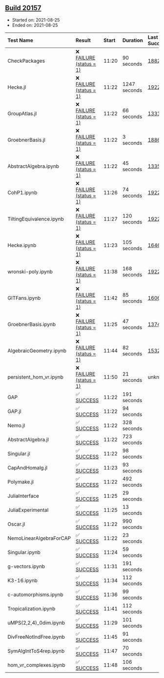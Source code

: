 ## [Build 20157](https://oscarci.mathematik.uni-kl.de/job/oscar/20157/)

* Started on: 2021-08-25
* Ended on: 2021-08-25

| Test Name    | Result | Start | Duration | Last Success | First Failure |
|:-------------|:-------|:------|:---------|:-------------|:--------------|
| CheckPackages | ❌ [FAILURE (status = 1)](https://oscarci.mathematik.uni-kl.de/job/oscar/20157/artifact/logs/build-20157/CheckPackages.log) | 11:20 | 90 seconds | [18822](https://oscarci.mathematik.uni-kl.de/job/oscar/18822/) | [18823](https://oscarci.mathematik.uni-kl.de/job/oscar/18823/) |
| Hecke.jl | ❌ [FAILURE (status = 1)](https://oscarci.mathematik.uni-kl.de/job/oscar/20157/artifact/logs/build-20157/Hecke.jl.log) | 11:22 | 1247 seconds | [19222](https://oscarci.mathematik.uni-kl.de/job/oscar/19222/) | [20152](https://oscarci.mathematik.uni-kl.de/job/oscar/20152/) |
| GroupAtlas.jl | ❌ [FAILURE (status = 1)](https://oscarci.mathematik.uni-kl.de/job/oscar/20157/artifact/logs/build-20157/GroupAtlas.jl.log) | 11:22 | 66 seconds | [13311](https://oscarci.mathematik.uni-kl.de/job/oscar/13311/) | [13312](https://oscarci.mathematik.uni-kl.de/job/oscar/13312/) |
| GroebnerBasis.jl | ❌ [FAILURE (status = 1)](https://oscarci.mathematik.uni-kl.de/job/oscar/20157/artifact/logs/build-20157/GroebnerBasis.jl.log) | 11:22 | 3 seconds | [18864](https://oscarci.mathematik.uni-kl.de/job/oscar/18864/) | [18865](https://oscarci.mathematik.uni-kl.de/job/oscar/18865/) |
| AbstractAlgebra.ipynb | ❌ [FAILURE (status = 1)](https://oscarci.mathematik.uni-kl.de/job/oscar/20157/artifact/logs/build-20157/AbstractAlgebra.ipynb.log) | 11:22 | 45 seconds | [13355](https://oscarci.mathematik.uni-kl.de/job/oscar/13355/) | [13356](https://oscarci.mathematik.uni-kl.de/job/oscar/13356/) |
| CohP1.ipynb | ❌ [FAILURE (status = 1)](https://oscarci.mathematik.uni-kl.de/job/oscar/20157/artifact/logs/build-20157/CohP1.ipynb.log) | 11:26 | 74 seconds | [19222](https://oscarci.mathematik.uni-kl.de/job/oscar/19222/) | [20152](https://oscarci.mathematik.uni-kl.de/job/oscar/20152/) |
| TiltingEquivalence.ipynb | ❌ [FAILURE (status = 1)](https://oscarci.mathematik.uni-kl.de/job/oscar/20157/artifact/logs/build-20157/TiltingEquivalence.ipynb.log) | 11:27 | 120 seconds | [19222](https://oscarci.mathematik.uni-kl.de/job/oscar/19222/) | [20152](https://oscarci.mathematik.uni-kl.de/job/oscar/20152/) |
| Hecke.ipynb | ❌ [FAILURE (status = 1)](https://oscarci.mathematik.uni-kl.de/job/oscar/20157/artifact/logs/build-20157/Hecke.ipynb.log) | 11:23 | 105 seconds | [16463](https://oscarci.mathematik.uni-kl.de/job/oscar/16463/) | [16464](https://oscarci.mathematik.uni-kl.de/job/oscar/16464/) |
| wronski-poly.ipynb | ❌ [FAILURE (status = 1)](https://oscarci.mathematik.uni-kl.de/job/oscar/20157/artifact/logs/build-20157/wronski-poly.ipynb.log) | 11:38 | 168 seconds | [19222](https://oscarci.mathematik.uni-kl.de/job/oscar/19222/) | [20152](https://oscarci.mathematik.uni-kl.de/job/oscar/20152/) |
| GITFans.ipynb | ❌ [FAILURE (status = 1)](https://oscarci.mathematik.uni-kl.de/job/oscar/20157/artifact/logs/build-20157/GITFans.ipynb.log) | 11:42 | 85 seconds | [16068](https://oscarci.mathematik.uni-kl.de/job/oscar/16068/) | [16069](https://oscarci.mathematik.uni-kl.de/job/oscar/16069/) |
| GroebnerBasis.ipynb | ❌ [FAILURE (status = 1)](https://oscarci.mathematik.uni-kl.de/job/oscar/20157/artifact/logs/build-20157/GroebnerBasis.ipynb.log) | 11:25 | 47 seconds | [13748](https://oscarci.mathematik.uni-kl.de/job/oscar/13748/) | [13749](https://oscarci.mathematik.uni-kl.de/job/oscar/13749/) |
| AlgebraicGeometry.ipynb | ❌ [FAILURE (status = 1)](https://oscarci.mathematik.uni-kl.de/job/oscar/20157/artifact/logs/build-20157/AlgebraicGeometry.ipynb.log) | 11:44 | 82 seconds | [15322](https://oscarci.mathematik.uni-kl.de/job/oscar/15322/) | [15323](https://oscarci.mathematik.uni-kl.de/job/oscar/15323/) |
| persistent_hom_vr.ipynb | ❌ [FAILURE (status = 1)](https://oscarci.mathematik.uni-kl.de/job/oscar/20157/artifact/logs/build-20157/persistent_hom_vr.ipynb.log) | 11:50 | 21 seconds | unknown | unknown |
| GAP | ✅ [SUCCESS](https://oscarci.mathematik.uni-kl.de/job/oscar/20157/artifact/logs/build-20157/GAP.log) | 11:22 | 191 seconds |  |  |
| GAP.jl | ✅ [SUCCESS](https://oscarci.mathematik.uni-kl.de/job/oscar/20157/artifact/logs/build-20157/GAP.jl.log) | 11:22 | 94 seconds |  |  |
| Nemo.jl | ✅ [SUCCESS](https://oscarci.mathematik.uni-kl.de/job/oscar/20157/artifact/logs/build-20157/Nemo.jl.log) | 11:22 | 328 seconds |  |  |
| AbstractAlgebra.jl | ✅ [SUCCESS](https://oscarci.mathematik.uni-kl.de/job/oscar/20157/artifact/logs/build-20157/AbstractAlgebra.jl.log) | 11:22 | 723 seconds |  |  |
| Singular.jl | ✅ [SUCCESS](https://oscarci.mathematik.uni-kl.de/job/oscar/20157/artifact/logs/build-20157/Singular.jl.log) | 11:22 | 98 seconds |  |  |
| CapAndHomalg.jl | ✅ [SUCCESS](https://oscarci.mathematik.uni-kl.de/job/oscar/20157/artifact/logs/build-20157/CapAndHomalg.jl.log) | 11:23 | 93 seconds |  |  |
| Polymake.jl | ✅ [SUCCESS](https://oscarci.mathematik.uni-kl.de/job/oscar/20157/artifact/logs/build-20157/Polymake.jl.log) | 11:22 | 492 seconds |  |  |
| JuliaInterface | ✅ [SUCCESS](https://oscarci.mathematik.uni-kl.de/job/oscar/20157/artifact/logs/build-20157/JuliaInterface.log) | 11:25 | 29 seconds |  |  |
| JuliaExperimental | ✅ [SUCCESS](https://oscarci.mathematik.uni-kl.de/job/oscar/20157/artifact/logs/build-20157/JuliaExperimental.log) | 11:25 | 13 seconds |  |  |
| Oscar.jl | ✅ [SUCCESS](https://oscarci.mathematik.uni-kl.de/job/oscar/20157/artifact/logs/build-20157/Oscar.jl.log) | 11:22 | 990 seconds |  |  |
| NemoLinearAlgebraForCAP | ✅ [SUCCESS](https://oscarci.mathematik.uni-kl.de/job/oscar/20157/artifact/logs/build-20157/NemoLinearAlgebraForCAP.log) | 11:22 | 23 seconds |  |  |
| Singular.ipynb | ✅ [SUCCESS](https://oscarci.mathematik.uni-kl.de/job/oscar/20157/artifact/logs/build-20157/Singular.ipynb.log) | 11:24 | 59 seconds |  |  |
| g-vectors.ipynb | ✅ [SUCCESS](https://oscarci.mathematik.uni-kl.de/job/oscar/20157/artifact/logs/build-20157/g-vectors.ipynb.log) | 11:31 | 191 seconds |  |  |
| K3-16.ipynb | ✅ [SUCCESS](https://oscarci.mathematik.uni-kl.de/job/oscar/20157/artifact/logs/build-20157/K3-16.ipynb.log) | 11:34 | 112 seconds |  |  |
| c-automorphisms.ipynb | ✅ [SUCCESS](https://oscarci.mathematik.uni-kl.de/job/oscar/20157/artifact/logs/build-20157/c-automorphisms.ipynb.log) | 11:36 | 99 seconds |  |  |
| Tropicalization.ipynb | ✅ [SUCCESS](https://oscarci.mathematik.uni-kl.de/job/oscar/20157/artifact/logs/build-20157/Tropicalization.ipynb.log) | 11:41 | 112 seconds |  |  |
| uMPS(2,2,4)_0dim.ipynb | ✅ [SUCCESS](https://oscarci.mathematik.uni-kl.de/job/oscar/20157/artifact/logs/build-20157/uMPS-2-2-4-_0dim.ipynb.log) | 11:29 | 101 seconds |  |  |
| DivFreeNotIndFree.ipynb | ✅ [SUCCESS](https://oscarci.mathematik.uni-kl.de/job/oscar/20157/artifact/logs/build-20157/DivFreeNotIndFree.ipynb.log) | 11:45 | 91 seconds |  |  |
| SymAlgIntToS4rep.ipynb | ✅ [SUCCESS](https://oscarci.mathematik.uni-kl.de/job/oscar/20157/artifact/logs/build-20157/SymAlgIntToS4rep.ipynb.log) | 11:47 | 70 seconds |  |  |
| hom_vr_complexes.ipynb | ✅ [SUCCESS](https://oscarci.mathematik.uni-kl.de/job/oscar/20157/artifact/logs/build-20157/hom_vr_complexes.ipynb.log) | 11:48 | 106 seconds |  |  |
